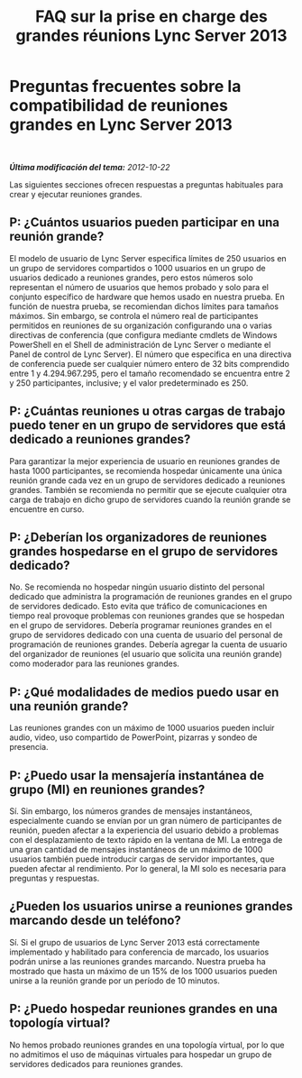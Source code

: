 ﻿---
title: "FAQ sur la prise en charge des grandes réunions Lync Server 2013"
TOCTitle: "FAQ sur la prise en charge des grandes réunions Lync Server 2013"
ms:assetid: 34b4fb6a-e35c-47e8-8ab1-f8331741fed2
ms:mtpsurl: https://technet.microsoft.com/es-es/library/JJ204804(v=OCS.15)
ms:contentKeyID: 48274895
ms.date: 01/07/2017
mtps_version: v=OCS.15
ms.translationtype: HT
---

# Preguntas frecuentes sobre la compatibilidad de reuniones grandes en Lync Server 2013

 

_**Última modificación del tema:** 2012-10-22_

Las siguientes secciones ofrecen respuestas a preguntas habituales para crear y ejecutar reuniones grandes.

## P: ¿Cuántos usuarios pueden participar en una reunión grande?

El modelo de usuario de Lync Server especifica límites de 250 usuarios en un grupo de servidores compartidos o 1000 usuarios en un grupo de usuarios dedicado a reuniones grandes, pero estos números solo representan el número de usuarios que hemos probado y solo para el conjunto específico de hardware que hemos usado en nuestra prueba. En función de nuestra prueba, se recomiendan dichos límites para tamaños máximos. Sin embargo, se controla el número real de participantes permitidos en reuniones de su organización configurando una o varias directivas de conferencia (que configura mediante cmdlets de Windows PowerShell en el Shell de administración de Lync Server o mediante el Panel de control de Lync Server). El número que especifica en una directiva de conferencia puede ser cualquier número entero de 32 bits comprendido entre 1 y 4.294.967.295, pero el tamaño recomendado se encuentra entre 2 y 250 participantes, inclusive; y el valor predeterminado es 250.

## P: ¿Cuántas reuniones u otras cargas de trabajo puedo tener en un grupo de servidores que está dedicado a reuniones grandes?

Para garantizar la mejor experiencia de usuario en reuniones grandes de hasta 1000 participantes, se recomienda hospedar únicamente una única reunión grande cada vez en un grupo de servidores dedicado a reuniones grandes. También se recomienda no permitir que se ejecute cualquier otra carga de trabajo en dicho grupo de servidores cuando la reunión grande se encuentre en curso.

## P: ¿Deberían los organizadores de reuniones grandes hospedarse en el grupo de servidores dedicado?

No. Se recomienda no hospedar ningún usuario distinto del personal dedicado que administra la programación de reuniones grandes en el grupo de servidores dedicado. Esto evita que tráfico de comunicaciones en tiempo real provoque problemas con reuniones grandes que se hospedan en el grupo de servidores. Debería programar reuniones grandes en el grupo de servidores dedicado con una cuenta de usuario del personal de programación de reuniones grandes. Debería agregar la cuenta de usuario del organizador de reuniones (el usuario que solicita una reunión grande) como moderador para las reuniones grandes.

## P: ¿Qué modalidades de medios puedo usar en una reunión grande?

Las reuniones grandes con un máximo de 1000 usuarios pueden incluir audio, video, uso compartido de PowerPoint, pizarras y sondeo de presencia.

## P: ¿Puedo usar la mensajería instantánea de grupo (MI) en reuniones grandes?

Sí. Sin embargo, los números grandes de mensajes instantáneos, especialmente cuando se envían por un gran número de participantes de reunión, pueden afectar a la experiencia del usuario debido a problemas con el desplazamiento de texto rápido en la ventana de MI. La entrega de una gran cantidad de mensajes instantáneos de un máximo de 1000 usuarios también puede introducir cargas de servidor importantes, que pueden afectar al rendimiento. Por lo general, la MI solo es necesaria para preguntas y respuestas.

## ¿Pueden los usuarios unirse a reuniones grandes marcando desde un teléfono?

Sí. Si el grupo de usuarios de Lync Server 2013 está correctamente implementado y habilitado para conferencia de marcado, los usuarios podrán unirse a las reuniones grandes marcando. Nuestra prueba ha mostrado que hasta un máximo de un 15% de los 1000 usuarios pueden unirse a la reunión grande por un período de 10 minutos.

## P: ¿Puedo hospedar reuniones grandes en una topología virtual?

No hemos probado reuniones grandes en una topología virtual, por lo que no admitimos el uso de máquinas virtuales para hospedar un grupo de servidores dedicados para reuniones grandes.

